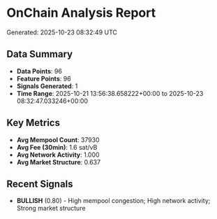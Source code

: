 # OnChain Analysis Report
Generated: 2025-10-23 08:32:49 UTC

## Data Summary
- **Data Points**: 96
- **Feature Points**: 96
- **Signals Generated**: 1
- **Time Range**: 2025-10-21 13:56:38.658222+00:00 to 2025-10-23 08:32:47.033246+00:00

## Key Metrics
- **Avg Mempool Count**: 37930
- **Avg Fee (30min)**: 1.6 sat/vB
- **Avg Network Activity**: 1.000
- **Avg Market Structure**: 0.637

## Recent Signals
- **BULLISH** (0.80) - High mempool congestion; High network activity; Strong market structure
